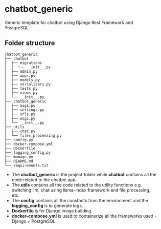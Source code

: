 # chatbot_generic
Generic template for chatbot using Django Rest Framework and PostgreSQL.

## Folder structure
```
chatbot_generic
├── chatbot
│  ├── migrations
│  │  └── __init__.py
│  ├── admin.py
│  ├── apps.py
│  ├── models.py
│  ├── serializers.py
│  ├── tests.py
│  ├── views.py
│  └── __init__.py
├── chatbot_generic
│  ├── asgi.py
│  ├── settings.py
│  ├── urls.py
│  ├── wsgi.py
│  └── __init__.py
├── utils
│  ├── chat.py
│  └── files_processing.py
├── config.py
├── docker-compose.yml
├── Dockerfile
├── logging_config.py
├── manage.py
├── README.md
└── requirements.txt

```

- The **chatbot_generic** is the project folder while **chatbot** contains all the code related to the chatbot app.
- The **utils** contains all the code related to the utility functions e.g. switching llm, chat using llama-index framework and file processing, etc.
- The **config** contains all the constants from the environment and the **logging_config** is to generate logs.
- **Dockerfile** is for Django image building.
- **docker-compose.yml** is used to containerize all the frameworks used - Django + PostgreSQL.
